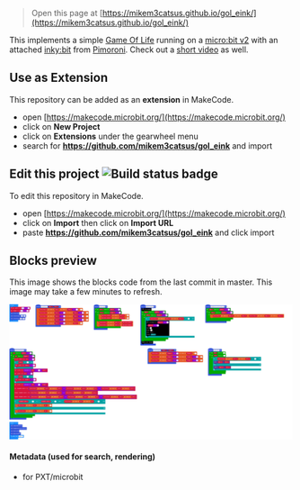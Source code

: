 
> Open this page at [https://mikem3catsus.github.io/gol_eink/](https://mikem3catsus.github.io/gol_eink/)

This implements a simple [Game Of Life](https://en.wikipedia.org/wiki/Conway%27s_Game_of_Life) running on a [micro:bit v2](https://microbit.org/) with an attached [inky:bit](https://shop.pimoroni.com/products/inky-bit) from [Pimoroni](https://shop.pimoroni.com/). Check out a [short video](https://youtu.be/Hl8IsXOjNeg) as well.

## Use as Extension

This repository can be added as an **extension** in MakeCode.

* open [https://makecode.microbit.org/](https://makecode.microbit.org/)
* click on **New Project**
* click on **Extensions** under the gearwheel menu
* search for **https://github.com/mikem3catsus/gol_eink** and import

## Edit this project ![Build status badge](https://github.com/mikem3catsus/gol_eink/workflows/MakeCode/badge.svg)

To edit this repository in MakeCode.

* open [https://makecode.microbit.org/](https://makecode.microbit.org/)
* click on **Import** then click on **Import URL**
* paste **https://github.com/mikem3catsus/gol_eink** and click import

## Blocks preview

This image shows the blocks code from the last commit in master.
This image may take a few minutes to refresh.

![A rendered view of the blocks](https://github.com/mikem3catsus/gol_eink/raw/master/.github/makecode/blocks.png)

#### Metadata (used for search, rendering)

* for PXT/microbit
<script src="https://makecode.com/gh-pages-embed.js"></script><script>makeCodeRender("{{ site.makecode.home_url }}", "{{ site.github.owner_name }}/{{ site.github.repository_name }}");</script>

